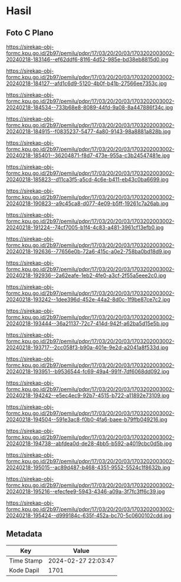 # Hasil

## Foto C Plano

https://sirekap-obj-formc.kpu.go.id/2b97/pemilu/pdpr/17/03/20/20/03/1703202003002-20240218-183146--ef62ddf6-81f6-4d52-985e-bd38eb8815d0.jpg

https://sirekap-obj-formc.kpu.go.id/2b97/pemilu/pdpr/17/03/20/20/03/1703202003002-20240218-184127--afd1c6d9-5120-4b0f-b41b-27566ee7353c.jpg

https://sirekap-obj-formc.kpu.go.id/2b97/pemilu/pdpr/17/03/20/20/03/1703202003002-20240218-184534--733b68e8-8089-44fd-9a08-8a447886f34c.jpg

https://sirekap-obj-formc.kpu.go.id/2b97/pemilu/pdpr/17/03/20/20/03/1703202003002-20240218-184915--f0835237-5477-4a80-9143-98a8881a828b.jpg

https://sirekap-obj-formc.kpu.go.id/2b97/pemilu/pdpr/17/03/20/20/03/1703202003002-20240218-185401--36204871-f8d7-473e-955a-c3b24547481e.jpg

https://sirekap-obj-formc.kpu.go.id/2b97/pemilu/pdpr/17/03/20/20/03/1703202003002-20240218-185823--d11ca3f5-a5cd-4c6e-b411-eb43c0ba6699.jpg

https://sirekap-obj-formc.kpu.go.id/2b97/pemilu/pdpr/17/03/20/20/03/1703202003002-20240218-190823--a9c45ca8-d077-4e09-b5ff-19261c7a26ab.jpg

https://sirekap-obj-formc.kpu.go.id/2b97/pemilu/pdpr/17/03/20/20/03/1703202003002-20240218-191224--74cf7005-b1f4-4c83-a481-3961cf13efb0.jpg

https://sirekap-obj-formc.kpu.go.id/2b97/pemilu/pdpr/17/03/20/20/03/1703202003002-20240218-192636--77656e0b-72a6-415c-a0e2-758ba0bd18d9.jpg

https://sirekap-obj-formc.kpu.go.id/2b97/pemilu/pdpr/17/03/20/20/03/1703202003002-20240218-192936--2a62eafe-1eb2-4fe0-a3cf-2f55a5eee2c0.jpg

https://sirekap-obj-formc.kpu.go.id/2b97/pemilu/pdpr/17/03/20/20/03/1703202003002-20240218-193242--1dee396d-452e-44a2-8d0c-1f9be87ce7c2.jpg

https://sirekap-obj-formc.kpu.go.id/2b97/pemilu/pdpr/17/03/20/20/03/1703202003002-20240218-193444--36a21137-72c7-414d-942f-a62ba5d15e5b.jpg

https://sirekap-obj-formc.kpu.go.id/2b97/pemilu/pdpr/17/03/20/20/03/1703202003002-20240218-193717--2cc058f3-b90a-401e-9e2d-a2041a8f533d.jpg

https://sirekap-obj-formc.kpu.go.id/2b97/pemilu/pdpr/17/03/20/20/03/1703202003002-20240218-193951--b9536544-fc69-49a4-991f-7df6068dd092.jpg

https://sirekap-obj-formc.kpu.go.id/2b97/pemilu/pdpr/17/03/20/20/03/1703202003002-20240218-194242--e5ec4ec9-92b7-4515-b722-a11892e73109.jpg

https://sirekap-obj-formc.kpu.go.id/2b97/pemilu/pdpr/17/03/20/20/03/1703202003002-20240218-194504--591e3ac8-f0b0-4fa6-baee-b79ffb049216.jpg

https://sirekap-obj-formc.kpu.go.id/2b97/pemilu/pdpr/17/03/20/20/03/1703202003002-20240218-194738--abfdea0d-de28-4bb5-b592-a4019cbc0d5b.jpg

https://sirekap-obj-formc.kpu.go.id/2b97/pemilu/pdpr/17/03/20/20/03/1703202003002-20240218-195015--ac89d487-b468-4351-9552-5524c1f8632b.jpg

https://sirekap-obj-formc.kpu.go.id/2b97/pemilu/pdpr/17/03/20/20/03/1703202003002-20240218-195216--efecfee9-5943-4346-a09a-3f7fc3ff6c39.jpg

https://sirekap-obj-formc.kpu.go.id/2b97/pemilu/pdpr/17/03/20/20/03/1703202003002-20240218-195424--d999184c-635f-452a-bc70-5c0600102cdd.jpg


## Metadata

| Key        | Value               |
| ---------- | ------------------- |
| Time Stamp | 2024-02-27 22:03:47 |
| Kode Dapil | 1701                |



